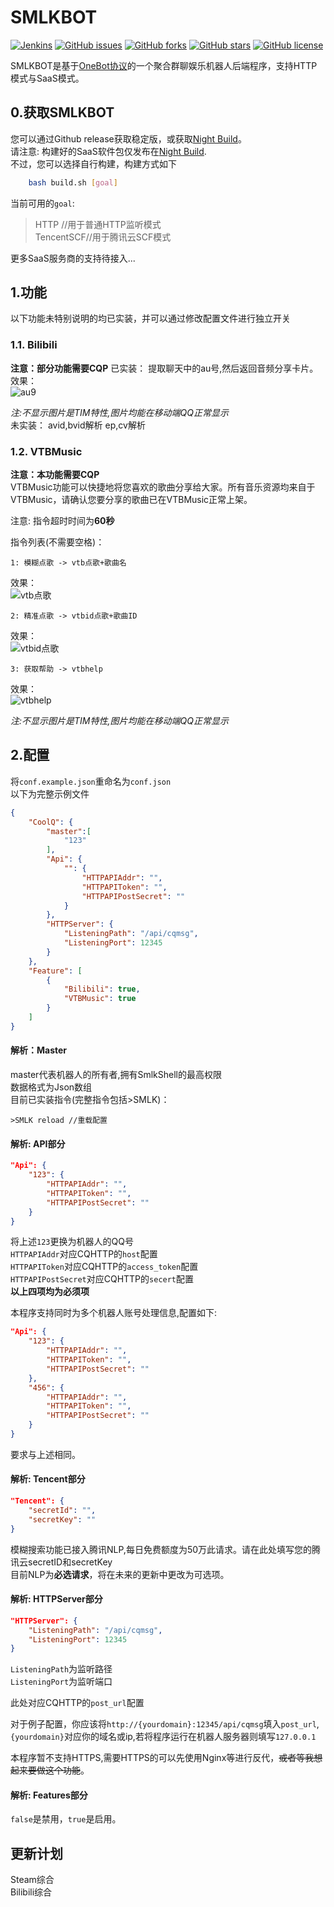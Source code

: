 # SMLKBOT
[![Jenkins](https://img.shields.io/jenkins/build?jobUrl=https%3A%2F%2Feas.smlk.org%3A8443%2Fjob%2FSMLKBOT%2F&style=flat-square)](https://eas.smlk.org:8443/job/SMLKBOT/)
[![GitHub issues](https://img.shields.io/github/issues/Ink-33/SMLKBOT?style=flat-square)](https://github.com/Ink-33/SMLKBOT/issues)
[![GitHub forks](https://img.shields.io/github/forks/Ink-33/SMLKBOT?style=flat-square)](https://github.com/Ink-33/SMLKBOT/network)
[![GitHub stars](https://img.shields.io/github/stars/Ink-33/SMLKBOT?style=flat-square)](https://github.com/Ink-33/SMLKBOT/stargazers)
[![GitHub license](https://img.shields.io/github/license/Ink-33/SMLKBOT?style=flat-square)](https://github.com/Ink-33/SMLKBOT/blob/master/LICENSE)  

SMLKBOT是基于[OneBot协议](https://github.com/howmanybots/onebot)的一个聚合群聊娱乐机器人后端程序，支持HTTP模式与SaaS模式。


## 0.获取SMLKBOT
您可以通过Github release获取稳定版，或获取[Night Build](https://eas.smlk.org:8443/job/SMLKBOT/)。  
请注意: 构建好的SaaS软件包仅发布在[Night Build](https://eas.smlk.org:8443/job/SMLKBOT/).  
不过，您可以选择自行构建，构建方式如下
``` bash
    bash build.sh [goal]
```
当前可用的`goal`:
>HTTP   //用于普通HTTP监听模式  
>TencentSCF//用于腾讯云SCF模式  

更多SaaS服务商的支持待接入...
## 1.功能
以下功能未特别说明的均已实装，并可以通过修改配置文件进行独立开关  


### 1.1. Bilibili
**注意：部分功能需要CQP**
已实装：
提取聊天中的au号,然后返回音频分享卡片。  
效果：  
![au9](docs/au9.png)  

*注:不显示图片是TIM特性,图片均能在移动端QQ正常显示*  
未实装：
avid,bvid解析
ep,cv解析

### 1.2. VTBMusic
**注意：本功能需要CQP**  
VTBMusic功能可以快捷地将您喜欢的歌曲分享给大家。所有音乐资源均来自于VTBMusic，请确认您要分享的歌曲已在VTBMusic正常上架。  

注意: 指令超时时间为**60秒**  

指令列表(不需要空格)：
```  
1: 模糊点歌 -> vtb点歌+歌曲名
```
效果：  
![vtb点歌](docs/vtb1.png) 
```  
2: 精准点歌 -> vtbid点歌+歌曲ID  
```
效果：  
![vtbid点歌](docs/vtb2.png) 
```
3: 获取帮助 -> vtbhelp
```
效果：  
![vtbhelp](docs/vtbhelp.png)  

*注:不显示图片是TIM特性,图片均能在移动端QQ正常显示*

## 2.配置
将`conf.example.json`重命名为`conf.json`  
以下为完整示例文件  
```json
{
    "CoolQ": {
        "master":[
            "123"
        ],
        "Api": {
            "": {
                "HTTPAPIAddr": "",
                "HTTPAPIToken": "",
                "HTTPAPIPostSecret": ""
            }
        },
        "HTTPServer": {
            "ListeningPath": "/api/cqmsg",
            "ListeningPort": 12345
        }
    },
    "Feature": [
        {
            "Bilibili": true,
            "VTBMusic": true
        }
    ]
}
```  
#### 解析：Master
master代表机器人的所有者,拥有SmlkShell的最高权限  
数据格式为Json数组  
目前已实装指令(完整指令包括>SMLK)： 
```
>SMLK reload //重载配置
```
#### 解析: API部分  

```json
"Api": {
    "123": {
        "HTTPAPIAddr": "",
        "HTTPAPIToken": "",
        "HTTPAPIPostSecret": ""
    }
}
```
将上述`123`更换为机器人的QQ号  
`HTTPAPIAddr`对应CQHTTP的`host`配置  
`HTTPAPIToken`对应CQHTTP的`access_token`配置  
`HTTPAPIPostSecret`对应CQHTTP的`secert`配置  
**以上四项均为必须项**  

本程序支持同时为多个机器人账号处理信息,配置如下:
```json
"Api": {
    "123": {
        "HTTPAPIAddr": "",
        "HTTPAPIToken": "",
        "HTTPAPIPostSecret": ""
    },
    "456": {
        "HTTPAPIAddr": "",
        "HTTPAPIToken": "",
        "HTTPAPIPostSecret": ""
    }
}     
```
要求与上述相同。
#### 解析: Tencent部分
```json
"Tencent": {
    "secretId": "",
    "secretKey": ""
}
```
模糊搜索功能已接入腾讯NLP,每日免费额度为50万此请求。请在此处填写您的腾讯云secretID和secretKey  
目前NLP为**必选请求**，将在未来的更新中更改为可选项。
#### 解析: HTTPServer部分
```json
"HTTPServer": {
    "ListeningPath": "/api/cqmsg",
    "ListeningPort": 12345
}
```
`ListeningPath`为监听路径  
`ListeningPort`为监听端口  

此处对应CQHTTP的`post_url`配置  

对于例子配置，你应该将`http://{yourdomain}:12345/api/cqmsg`填入`post_url`,`{yourdomain}`对应你的域名或ip,若将程序运行在机器人服务器则填写`127.0.0.1`  

本程序暂不支持HTTPS,需要HTTPS的可以先使用Nginx等进行反代，~~或者等我想起来要做这个功能~~。
#### 解析: Features部分
`false`是禁用，`true`是启用。

## 更新计划
Steam综合  
Bilibili综合
